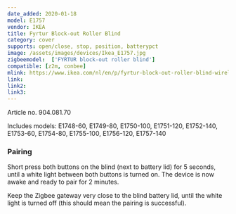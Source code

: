 ```yaml
---
date_added: 2020-01-18
model: E1757
vendor: IKEA
title: Fyrtur Block-out Roller Blind
category: cover
supports: open/close, stop, position, batterypct
image: /assets/images/devices/Ikea_E1757.jpg
zigbeemodel:  ['FYRTUR block-out roller blind']
compatible: [z2m, conbee]
mlink: https://www.ikea.com/nl/en/p/fyrtur-block-out-roller-blind-wireless-battery-operated-grey-90408170/
link: 
link2: 
link3: 
---
```

Article no. 904.081.70

Includes models: E1748-60, E1749-80, E1750-100, E1751-120, E1752-140, E1753-60, E1754-80, E1755-100, E1756-120, E1757-140

### Pairing
Short press both buttons on the blind (next to battery lid) for 5 seconds, until a white light between both buttons is turned on.
The device is now awake and ready to pair for 2 minutes.

Keep the Zigbee gateway very close to the blind battery lid, until the white light is turned off (this should mean the pairing is successful).